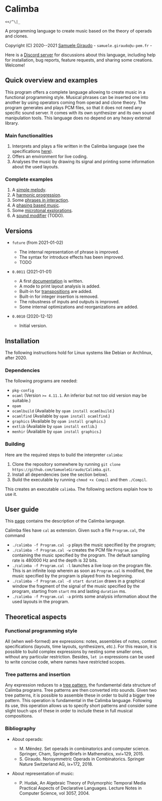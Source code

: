 # Calimba
`<</^\|_`

A programming language to create music based on the theory of operads and clones.

Copyright (C) 2020--2021 [Samuele Giraudo](https://igm.univ-mlv.fr/~giraudo/) -
`samuele.giraudo@u-pem.fr` -


Here is a [Discord server](https://discord.gg/n6Du2Q4QFb) for discussions about this
language, including help for installation, bug reports, feature requests, and sharing some
creations. Welcome!


## Quick overview and examples
This program offers a complete language allowing to create music in a functional programming
style. Musical phrases can be inserted one into another by using operators coming from
operad and clone theory. The program generates and plays PCM files, so that it does not need
any specific sound server. It comes with its own synthesizer and its own sound manipulation
tools. This language does no depend on any heavy external library.


### Main functionalities
1. Interprets and plays a file written in the Calimba language (see the specifications
   [here](Help.md)).
1. Offers an environment for live coding.
1. Analyses the music by drawing its signal and printing some information about the used
   layouts.


### Complete examples
1. A [simple melody](Examples/SimpleMelody.cal).
1. A [harmonic progression](Examples/HarmonicProgression.cal).
1. Some [phrases in interaction](Examples/PhrasesInteraction.cal).
1. A [phasing based music](Examples/Phasing.cal).
1. Some [microtonal explorations](Examples/MicrotonalExplorations.cal).
1. A [sound modifier](Examples/SoundModifier.cal) (TODO).

## Versions
+ `future` (from 2021-01-02)
    + The internal representation of phrase is improved.
    + The syntax for introduce effects has been improved.
    + TODO

+ `0.0011` (2021-01-01)
    + A first [documentation](Help.md) is written.
    + A mode to print layout analysis is added.
    + Built-in for [transpositions](Help.md#transpositions) are added.
    + Built-in for integer insertion is removed.
    + The robustness of inputs and outputs is improved.
    + Some internal optimizations and reorganizations are added.

+ `0.0010` (2020-12-12)
    + Initial version.


## Installation
The following instructions hold for Linux systems like Debian or Archlinux, after 2020.

### Dependencies
The following programs are needed:

+ `pkg-config`
+ `ocaml` (Version `>= 4.11.1`. An inferior but not too old version may be suitable.)
+ `opam`
+ `ocamlbuild` (Available by `opam install ocamlbuild`.)
+ `ocamlfind` (Available by `opam install ocamlfind`.)
+ `graphics` (Available by `opam install graphics`.)
+ `extlib` (Available by `opam install extlib`.)
+ `menhir` (Available by `opam install graphics`.)


### Building
Here are the required steps to build the interpreter `calimba`:

1. Clone the repository somewhere by running
   `git clone https://github.com/SamueleGiraudo/Calimba.git`.
2. Install all dependencies (see the section below).
3. Build the executable by running `chmod +x Compil` and then `./Compil`.

This creates an executable `calimba`. The following sections explain how to use it.


## User guide
This [page](Help.md) contains the description of the Calimba language.

Calimba files have `cal` as extension. Given such a file `Program.cal`, the command

+ `./calimba -f Program.cal -p` plays the music specified by the program;
+ `./calimba -f Program.cal -w` creates the PCM file `Program.pcm` containing the music
  specified by the program. The default sampling rate is $480000$ Hz and the depth is $32$
  bits.
+ `./calimba -f Program.cal -l` launches a live loop on the program file. This is an
  infinite loop wherein as soon as `Program.cal` is modified, the music specified by the
  program is played from its beginning.
+ `./calimba -f Program.cal -d start duration` draws in a graphical window the fragment of
  the signal of the music specified by the program, starting from `start` ms and lasting
  `duration` ms.
+ `./calimba -f Program.cal -a` prints some analysis information about the used layouts in
  the program.


## Theoretical aspects

### Functional programming style
All (when well-formed) are expressions: notes, assemblies of notes, context specifications
(layouts, time layouts, synthesizers, _etc._). For this reason, it is possible to build
complex expressions by nesting some smaller ones, without any particular restriction.
Besides, `let in` expressions can be used to write concise code, where names have restricted
scopes.


### Tree patterns and insertion
Any expression reduces to a [tree pattern](Help.md#tree-patterns), the fundamental data
structure of Calimba programs. Tree patterns are then converted into sounds. Given two tree
patterns, it is possible to assemble these in order to build a bigger tree pattern. This
operation is fundamental in the Calimba language. Following its use, this operation allows
us to specify short patterns and consider some slight touch ups of these in order to include
these in full musical compositions.


### Bibliography

+ About operads:
    + M. Méndez.
      Set operads in combinatorics and computer science.
      Springer, Cham, SpringerBriefs in Mathematics, xvi+129, 2015.
    + S. Giraudo.
      Nonsymmetric Operads in Combinatorics.
      Springer Nature Switzerland AG, ix+172, 2018.

+ About representation of music:
    + P. Hudak,
      An Algebraic Theory of Polymorphic Temporal Media
      Practical Aspects of Declarative Languages.
      Lecture Notes in Computer Science, vol 3057, 2004.

